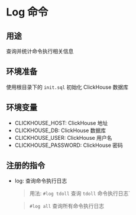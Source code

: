 # Log 命令

## 用途

查询并统计命令执行相关信息

## 环境准备

使用根目录下的 `init.sql` 初始化 ClickHouse 数据库

## 环境变量

-   CLICKHOUSE_HOST: ClickHouse 地址
-   CLICKHOUSE_DB: ClickHouse 数据库
-   CLICKHOUSE_USER: ClickHouse 用户名
-   CLICKHOUSE_PASSWORD: ClickHouse 密码

## 注册的指令

-   log: 查询命令执行日志

    > 用法: `#log tdoll` 查询 `tdoll` 命令执行日志`

    > `#log all` 查询所有命令执行日志

